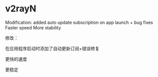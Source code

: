 # v2rayN

Modification:
added auto update subscription on app launch + bug fixes
Faster speed
More stability


修改：

在应用程序启动时添加了自动更新订阅+错误修复

更快的速度

更稳定
